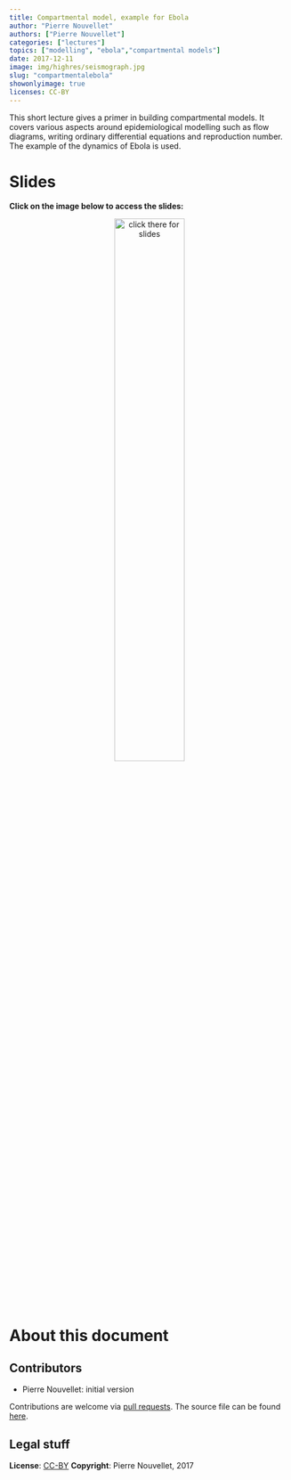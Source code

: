 ```yaml
---
title: Compartmental model, example for Ebola
author: "Pierre Nouvellet"
authors: ["Pierre Nouvellet"]
categories: ["lectures"]
topics: ["modelling", "ebola","compartmental models"]
date: 2017-12-11
image: img/highres/seismograph.jpg
slug: "compartmentalebola"
showonlyimage: true
licenses: CC-BY
---
```


This short lecture gives a primer in building compartmental models. It
covers various aspects around epidemiological modelling such as flow
diagrams, writing ordinary differential equations and reproduction
number. The example of the dynamics of Ebola is used.

# Slides

**Click on the image below to access the
slides:**

<center>

<a href="../../slides/compartmental-ebola/compartmental-ebola.pptx"><img class="gateway" src="../../img/highres/seismograph.jpg" width="50%" alt="click there for slides" align="middle"></a>

</center>

# About this document

## Contributors

  - Pierre Nouvellet: initial version

Contributions are welcome via [pull
requests](https://github.com/reconhub/learn/pulls). The source file can
be found
[here](https://github.com/reconhub/learn/blob/master/static/slides/compartmental-ebola/compartmental-ebola.pptx).

## Legal stuff

**License**: [CC-BY](https://creativecommons.org/licenses/by/3.0/)
**Copyright**: Pierre Nouvellet, 2017
